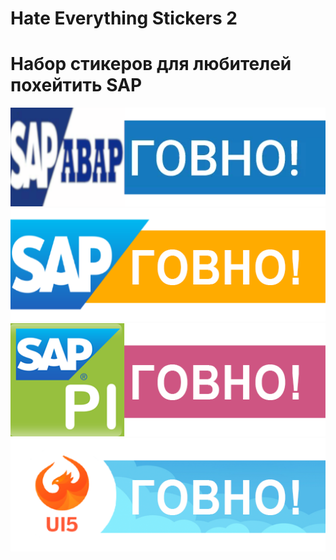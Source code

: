 # Hate Everything Stickers 2

# Набор стикеров для любителей похейтить SAP

![ABAP](./dist/abap.png)
![SAP](./dist/sap.png)
![PI](./dist/sappi.png)
![UI5](./dist/ui5.png)

